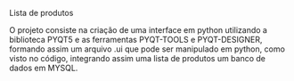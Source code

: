 Lista de produtos

O projeto consiste na criação de uma interface em python utilizando a biblioteca PYQT5 e as ferramentas PYQT-TOOLS e PYQT-DESIGNER, formando assim um arquivo .ui que pode ser manipulado em python, como visto no código, integrando assim uma lista de produtos um banco de dados em MYSQL.
